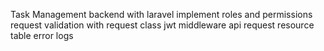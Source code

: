 Task Management backend with laravel 
implement roles and permissions
request validation with request class
jwt middleware
api request resource table
error logs
